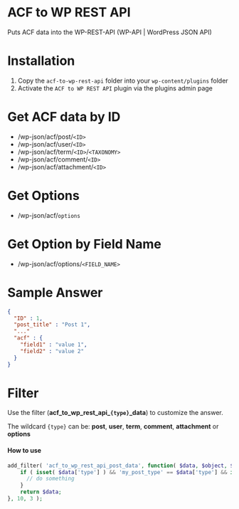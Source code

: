ACF to WP REST API
================
Puts ACF data into the WP-REST-API (WP-API | WordPress JSON API)

Installation
================
1. Copy the `acf-to-wp-rest-api` folder into your `wp-content/plugins` folder
2. Activate the `ACF to WP REST API` plugin via the plugins admin page

Get ACF data by ID
================
- /wp-json/acf/post/`<ID>`
- /wp-json/acf/user/`<ID>`
- /wp-json/acf/term/`<ID>`/`<TAXONOMY>`
- /wp-json/acf/comment/`<ID>`
- /wp-json/acf/attachment/`<ID>`

Get Options
================
- /wp-json/acf/`options`

Get Option by Field Name
================
- /wp-json/acf/options/`<FIELD_NAME>`

Sample Answer
================
```json
{
  "ID" : 1,
  "post_title" : "Post 1",
  "..."
  "acf" : {
    "field1" : "value 1",
    "field2" : "value 2"
  }
}
```

Filter
================
Use the filter (**acf_to_wp_rest_api_`{type}`_data**) to customize the answer.

The wildcard `{type}` can be: **post**, **user**, **term**, **comment**, **attachment** or **options**

#### How to use
```PHP
add_filter( 'acf_to_wp_rest_api_post_data', function( $data, $object, $context ) {
    if ( isset( $data['type'] ) && 'my_post_type' == $data['type'] && isset( $data['acf'] ) ) {
      // do something
    }
    return $data;
}, 10, 3 );
```
